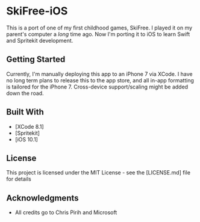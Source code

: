 # SkiFree-iOS

This is a port of one of my first childhood games, SkiFree. I played it on my parent's computer a *long* time ago.
Now I'm porting it to iOS to learn Swift and Spritekit development. 

## Getting Started

Currently, I'm manually deploying this app to an iPhone 7 via XCode. I have no long term plans to release this to the app store,
and all in-app formatting is tailored for the iPhone 7. Cross-device support/scaling might be added down the road. 


## Built With

* [XCode 8.1]
* [Spritekit]
* [iOS 10.1]

## License

This project is licensed under the MIT License - see the [LICENSE.md] file for details

## Acknowledgments

* All credits go to Chris Pirih and Microsoft

